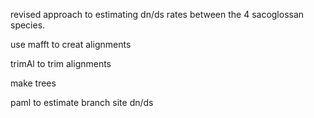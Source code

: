 

revised approach to estimating dn/ds rates between the 4 sacoglossan species.

use mafft to creat alignments

trimAl to trim alignments

make trees

paml to estimate branch site dn/ds 
